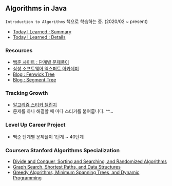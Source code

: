 ## Algorithms in Java 
`Introduction to Algorithms` 책으로 학습하는 중. (2020/02 ~ present)
* [Today I Learned : Summary](./src/TIL.md)
* [Today I Learned : Details](./TIL)


### Resources 
* [백준 사이트 : 단계별 문제풀이](https://www.acmicpc.net/step)
* [삼성 소프트웨어 엑스퍼트 아카데미](https://swexpertacademy.com/main/main.do)
* [Blog : Fenwick Tree](https://www.acmicpc.net/blog/view/21)
* [Blog : Segment Tree](https://www.acmicpc.net/blog/view/9)
    

### Tracking Growth 
* [알고리즘 스티커 챌린지](https://docs.google.com/document/d/1FPv4DZzGvhpBymgTOMZcmJU8vpICwJsh_axi21vbTFg/edit?usp=sharing)
* 문제를 하나 해결할 때 마다 스티커를 붙여줍니다. ^^... 


### Level Up Career Project
* 백준 단계별 문제풀이 1단계 ~ 40단계


### Coursera Stanford Algorithms Specialization
* [Divide and Conquer, Sorting and Searching, and Randomized Algorithms](https://www.coursera.org/account/accomplishments/certificate/LSQU7WZJJSDK)
* [Graph Search, Shortest Paths, and Data Structures](https://www.coursera.org/account/accomplishments/certificate/LMURPDLBMHYD)
* [Greedy Algorithms, Minimum Spanning Trees, and Dynamic Programming](https://www.coursera.org/account/accomplishments/certificate/75RVFFZEMUJR)
